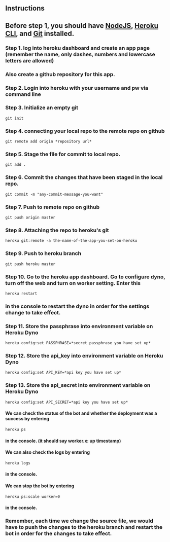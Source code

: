 ## Instructions

## Before step 1, you should have [NodeJS](https://nodejs.org/en/), [Heroku CLI](https://devcenter.heroku.com/articles/heroku-cli), and [Git](https://git-scm.com/downloads) installed.

### Step 1. log into heroku dashboard and create an app page (remember the name, only dashes, numbers and lowercase letters are allowed)
### Also create a github repository for this app.

### Step 2. Login into heroku with your username and pw via command line

### Step 3. Initialize an empty git
`git init`

### Step 4. connecting your local repo to the remote repo on github
`git remote add origin *repository url*`

### Step 5. Stage the file for commit to local repo.
`git add .`

### Step 6. Commit the changes that have been staged in the local repo.
`git commit -m "any-commit-message-you-want"`

### Step 7. Push to remote repo on github
`git push origin master`

### Step 8. Attaching the repo to heroku's git
`heroku git:remote -a the-name-of-the-app-you-set-on-heroku`

### Step 9. Push to heroku branch
`git push heroku master`

### Step 10. Go to the heroku app dashboard. Go to configure dyno, turn off the web and turn on worker setting. Enter this
`heroku restart` 
### in the console to restart the dyno in order for the settings change to take effect.

### Step 11. Store the passphrase into environment variable on Heroku Dyno 
`heroku config:set PASSPHRASE=*secret passphrase you have set up*`

### Step 12. Store the api_key into environment variable on Heroku Dyno 
`heroku config:set API_KEY=*api key you have set up*`

### Step 13. Store the api_secret into environment variable on Heroku Dyno 
`heroku config:set API_SECRET=*api key you have set up*`

#### We can check the status of the bot and whether the deployment was a success by entering 
`heroku ps` 
#### in the console. (it should say worker.x: up timestamp)

#### We can also check the logs by entering 
`heroku logs` 
#### in the console.

#### We can stop the bot by entering
`heroku ps:scale worker=0`
#### in the console.

### Remember, each time we change the source file, we would have to push the changes to the heroku branch and restart the bot in order for the changes to take effect.


